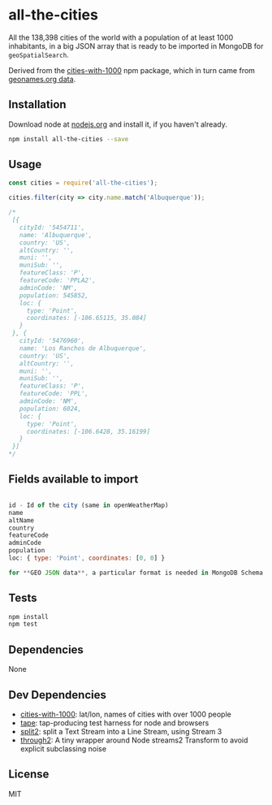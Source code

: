 # all-the-cities

All the 138,398 cities of the world with a population of at least 1000 inhabitants, in a big JSON array that is ready to be imported in MongoDB for `geoSpatialSearch`.

Derived from the [cities-with-1000](https://www.npmjs.com/package/cities-with-1000) npm package, which in turn came from [geonames.org data](http://download.geonames.org/export/dump/).

## Installation

Download node at [nodejs.org](http://nodejs.org) and install it, if you haven't already.

```sh
npm install all-the-cities --save
```

## Usage

```js
const cities = require('all-the-cities');

cities.filter(city => city.name.match('Albuquerque'));

/*
 [{
   cityId: '5454711',
   name: 'Albuquerque',
   country: 'US',
   altCountry: '',
   muni: '',
   muniSub: '',
   featureClass: 'P',
   featureCode: 'PPLA2',
   adminCode: 'NM',
   population: 545852,
   loc: {
     type: 'Point',
     coordinates: [-106.65115, 35.084] 
   }
 }, {
   cityId: '5476960',
   name: 'Los Ranchos de Albuquerque',
   country: 'US',
   altCountry: '',
   muni: '',
   muniSub: '',
   featureClass: 'P',
   featureCode: 'PPL',
   adminCode: 'NM',
   population: 6024,
   loc: {
     type: 'Point',
     coordinates: [-106.6428, 35.16199]
   }
 }]
*/
```

## Fields available to import

```js

id - Id of the city (same in openWeatherMap)
name
altName
country
featureCode
adminCode
population
loc: { type: 'Point', coordinates: [0, 0] }

for **GEO JSON data**, a particular format is needed in MongoDB Schema as written in loc field above

```

## Tests

```sh
npm install
npm test
```

## Dependencies

None

## Dev Dependencies

- [cities-with-1000](https://github.com/nabilashraf/cities1000): lat/lon, names of cities with over 1000 people
- [tape](https://github.com/substack/tape): tap-producing test harness for node and browsers
- [split2](https://github.com/mcollina/split2): split a Text Stream into a Line Stream, using Stream 3
- [through2](https://github.com/rvagg/through2): A tiny wrapper around Node streams2 Transform to avoid explicit subclassing noise


## License

MIT


